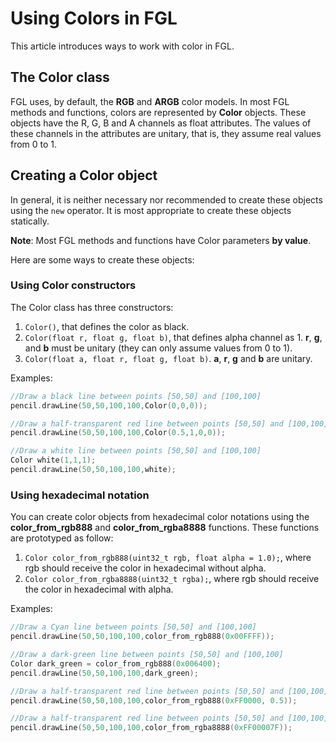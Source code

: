 # Using Colors in FGL

This article introduces ways to work with color in FGL.

## The Color class

FGL uses, by default, the **RGB** and **ARGB** color models. In most FGL methods and functions, colors are represented by **Color** objects. These objects have the R, G, B and A channels as float attributes. The values ​​of these channels in the attributes are unitary, that is, they assume real values ​​from 0 to 1.

## Creating a Color object

In general, it is neither necessary nor recommended to create these objects using the ``new`` operator. It is most appropriate to create these objects statically. 

**Note**: Most FGL methods and functions have Color parameters **by value**.

Here are some ways to create these objects:

### Using Color constructors

The Color class has three constructors:
1. ``Color()``, that defines the color as black.
2. ``Color(float r, float g, float b)``, that defines alpha channel as 1. **r**, **g**, and **b** must be unitary (they can only assume values ​​from 0 to 1).
3. ``Color(float a, float r, float g, float b)``. **a**, **r**, **g** and **b** are unitary.
   
Examples:

```c++
//Draw a black line between points [50,50] and [100,100]
pencil.drawLine(50,50,100,100,Color(0,0,0)); 
```

```c++
//Draw a half-transparent red line between points [50,50] and [100,100]
pencil.drawLine(50,50,100,100,Color(0.5,1,0,0)); 
```

```c++
//Draw a white line between points [50,50] and [100,100]
Color white(1,1,1);
pencil.drawLine(50,50,100,100,white); 
```

### Using hexadecimal notation

You can create color objects from hexadecimal color notations using the **color_from_rgb888** and **color_from_rgba8888** functions. These functions are prototyped as follow:

1. ``Color color_from_rgb888(uint32_t rgb, float alpha = 1.0);``, where rgb should receive the color in hexadecimal without alpha. 
2. ``Color color_from_rgba8888(uint32_t rgba);``, where rgb should receive the color in hexadecimal with alpha.

Examples:

```c++
//Draw a Cyan line between points [50,50] and [100,100]
pencil.drawLine(50,50,100,100,color_from_rgb888(0x00FFFF)); 
```

```c++
//Draw a dark-green line between points [50,50] and [100,100]
Color dark_green = color_from_rgb888(0x006400);
pencil.drawLine(50,50,100,100,dark_green); 
```

```c++
//Draw a half-transparent red line between points [50,50] and [100,100]
pencil.drawLine(50,50,100,100,color_from_rgb888(0xFF0000, 0.5)); 
```

```c++
//Draw a half-transparent red line between points [50,50] and [100,100]
pencil.drawLine(50,50,100,100,color_from_rgba8888(0xFF00007F)); 
```
